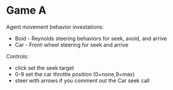 Game A
======

Agent movement behavior investations:

* Boid - Reynolds steering behaviors for seek, avoid, and arrive
* Car - Front-wheel steering for seek and arrive

Controls:
* click set the seek target
* 0-9 set the car throttle position (0=none,9=max)
* steer with arrows if you comment out the Car seek call


